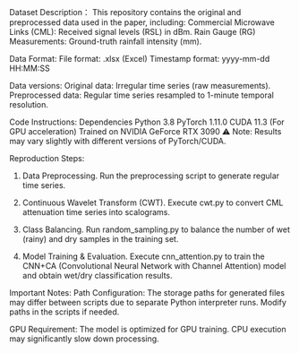 Dataset Description：
This repository contains the original and preprocessed data used in the paper, including:
Commercial Microwave Links (CML): Received signal levels (RSL) in dBm.
Rain Gauge (RG) Measurements: Ground-truth rainfall intensity (mm).

Data Format:
File format: .xlsx (Excel)
Timestamp format: yyyy-mm-dd HH:MM:SS

Data versions:
Original data: Irregular time series (raw measurements).
Preprocessed data: Regular time series resampled to 1-minute temporal resolution.

Code Instructions:
Dependencies
Python 3.8
PyTorch 1.11.0
CUDA 11.3 (For GPU acceleration)
Trained on NVIDIA GeForce RTX 3090
⚠️ Note: Results may vary slightly with different versions of PyTorch/CUDA.

Reproduction Steps:
1) Data Preprocessing.
Run the preprocessing script to generate regular time series.

3) Continuous Wavelet Transform (CWT).
Execute cwt.py to convert CML attenuation time series into scalograms.

4) Class Balancing.
Run random_sampling.py to balance the number of wet (rainy) and dry samples in the training set.

5) Model Training & Evaluation.
Execute cnn_attention.py to train the CNN+CA (Convolutional Neural Network with Channel Attention) model and obtain wet/dry classification results.

Important Notes:
Path Configuration:
The storage paths for generated files may differ between scripts due to separate Python interpreter runs. Modify paths in the scripts if needed.

GPU Requirement:
The model is optimized for GPU training. CPU execution may significantly slow down processing.
